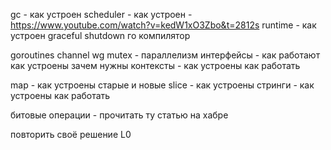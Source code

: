 gc - как устроен
scheduler - как устроен - https://www.youtube.com/watch?v=kedW1xO3Zbo&t=2812s
runtime - как устроен
graceful shutdown
го компилятор

goroutines channel wg mutex - параллелизм
интерфейсы - как работают как устроены зачем нужны
контексты - как устроены как работать

map - как устроены старые и новые
slice - как устроены
стринги - как устроены как работать

битовые операции - прочитать ту статью на хабре



повторить своё решение L0 